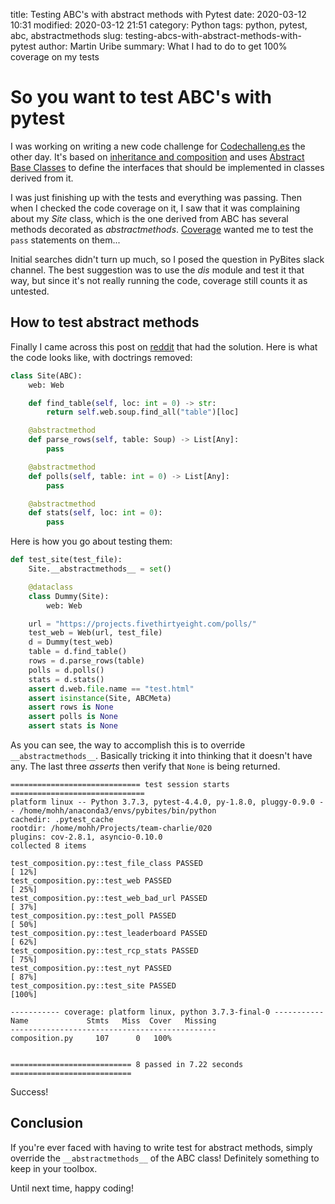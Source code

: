 title: Testing ABC's with abstract methods with Pytest
date: 2020-03-12 10:31
modified: 2020-03-12 21:51
category: Python
tags: python, pytest, abc, abstractmethods
slug: testing-abcs-with-abstract-methods-with-pytest
author: Martin Uribe
summary: What I had to do to get 100% coverage on my tests

# So you want to test ABC's with pytest

I was working on writing a new code challenge for [Codechalleng.es](https://codechalleng.es/) the other day.
It's based on [inheritance and composition](https://realpython.com/inheritance-composition-python/) and uses [Abstract Base Classes](https://docs.python.org/3/library/abc.html) to define the interfaces that should be implemented in classes derived from it.

I was just finishing up with the tests and everything was passing.
Then when I checked the code coverage on it, I saw that it was complaining about my *Site* class, which is the one derived from ABC has several methods decorated as *abstractmethods*.
[Coverage](https://coverage.readthedocs.io/en/coverage-5.0.3/) wanted me to test the `pass` statements on them...

Initial searches didn't turn up much, so I posed the question in PyBites slack channel.
The best suggestion was to use the *dis* module and test it that way, but since it's not really running the code, coverage still counts it as untested.

## How to test abstract methods

Finally I came across this post on [reddit](https://stackoverflow.com/questions/9757299/python-testing-an-abstract-base-class#17345619) that had the solution.
Here is what the code looks like, with doctrings removed:

```python
class Site(ABC):
    web: Web

    def find_table(self, loc: int = 0) -> str:
        return self.web.soup.find_all("table")[loc]

    @abstractmethod
    def parse_rows(self, table: Soup) -> List[Any]:
        pass

    @abstractmethod
    def polls(self, table: int = 0) -> List[Any]:
        pass

    @abstractmethod
    def stats(self, loc: int = 0):
        pass
```

Here is how you go about testing them:

```python
def test_site(test_file):
    Site.__abstractmethods__ = set()

    @dataclass
    class Dummy(Site):
        web: Web

    url = "https://projects.fivethirtyeight.com/polls/"
    test_web = Web(url, test_file)
    d = Dummy(test_web)
    table = d.find_table()
    rows = d.parse_rows(table)
    polls = d.polls()
    stats = d.stats()
    assert d.web.file.name == "test.html"
    assert isinstance(Site, ABCMeta)
    assert rows is None
    assert polls is None
    assert stats is None
```

As you can see, the way to accomplish this is to override `__abstractmethods__`.
Basically tricking it into thinking that it doesn't have any.
The last three *asserts* then verify that `None` is being returned.

```
============================= test session starts ==============================
platform linux -- Python 3.7.3, pytest-4.4.0, py-1.8.0, pluggy-0.9.0 -- /home/mohh/anaconda3/envs/pybites/bin/python
cachedir: .pytest_cache
rootdir: /home/mohh/Projects/team-charlie/020
plugins: cov-2.8.1, asyncio-0.10.0
collected 8 items                                                              

test_composition.py::test_file_class PASSED                              [ 12%]
test_composition.py::test_web PASSED                                     [ 25%]
test_composition.py::test_web_bad_url PASSED                             [ 37%]
test_composition.py::test_poll PASSED                                    [ 50%]
test_composition.py::test_leaderboard PASSED                             [ 62%]
test_composition.py::test_rcp_stats PASSED                               [ 75%]
test_composition.py::test_nyt PASSED                                     [ 87%]
test_composition.py::test_site PASSED                                    [100%]

----------- coverage: platform linux, python 3.7.3-final-0 -----------
Name             Stmts   Miss  Cover   Missing
----------------------------------------------
composition.py     107      0   100%


=========================== 8 passed in 7.22 seconds ===========================
```

Success!

## Conclusion

If you're ever faced with having to write test for abstract methods, simply override the `__abstractmethods__` of the ABC class!
Definitely something to keep in your toolbox.

Until next time, happy coding!
